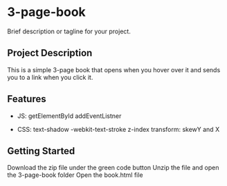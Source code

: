 # 3-page-book

Brief description or tagline for your project.

## Project Description

This is a simple 3-page book that opens when you hover over it and sends you to a link when you click it.

## Features

- JS: getElementById
      addEventListner
  
- CSS: text-shadow
       -webkit-text-stroke
       z-index
       transform: skewY and X

## Getting Started

Download the zip file under the green code button
Unzip the file and open the 3-page-book folder
Open the book.html file





